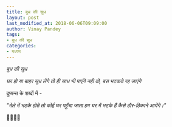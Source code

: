 ```yaml
---
title: बुध की सुध
layout: post
last_modified_at: 2018-06-06T09:09:00
author: Vinay Pandey
tags:
- बुध की सुध
categories:
- मध्यम
---
```

*बुध की सुध*

*घर हो या बाहर*
*सुध लेंगे तो ही साध भी पाएंगे*
*नही तो, बस भटकते रह जाएंगे*

दुष्यन्त के शब्दों में -

_"मेले में भटके होते तो कोई घर पहुँचा जाता_
_हम घर में भटके हैं कैसे ठौर-ठिकाने आयेंगे।"_

🙏🌷🌷🙏


